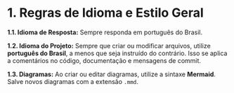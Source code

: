 # 1. Regras de Idioma e Estilo Geral

**1.1. Idioma de Resposta:** Sempre responda em português do Brasil.

**1.2. Idioma do Projeto:** Sempre que criar ou modificar arquivos, utilize **português do Brasil**, a menos que seja instruído do contrário. Isso se aplica a comentários no código, documentação e mensagens de commit.

**1.3. Diagramas:** Ao criar ou editar diagramas, utilize a sintaxe **Mermaid**. Salve novos diagramas com a extensão `.mmd`.